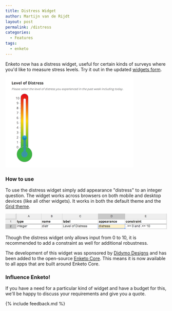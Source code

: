 ```yaml
---
title: Distress Widget
author: Martijn van de Rijdt
layout: post
permalink: /distress
categories:
  - Features
tags:
  - enketo
---
```


Enketo now has a distress widget, useful for certain kinds of surveys where you'd like to measure stress levels. Try it out in the updated [widgets form](https://widgets.enketo.org/webform).

[![Distress Widget](../files/2014/06/distress.png "Distress widget")](https://widgets.enketo.org/webform)

### How to use

To use the distress widget simply add appearance "distress" to an integer question. The widget works across browsers on both mobile and desktop devices (like all other widgets). It works in both the default theme and the [Grid theme](/gorgeous-grid/).

![Distress Widget inXLSForm](../files/2014/06/distress_xls.png "Distress widget in XLSForm")

Though the distress widget only allows input from 0 to 10, it is recommended to add a constraint as well for additional robustness.

The development of this widget was sponsored by [Didymo Designs](http://www.didymodesigns.com.au/) and has been added to the open-source [Enketo Core](https://github.com/MartijnR/enketo-core). This means it is now available to all apps that are built around Enketo Core.

### Influence Enketo!

If you have a need for a particular kind of widget and have a budget for this, we'll be happy to discuss your requirements and give you a quote.

{% include feedback.md %}
